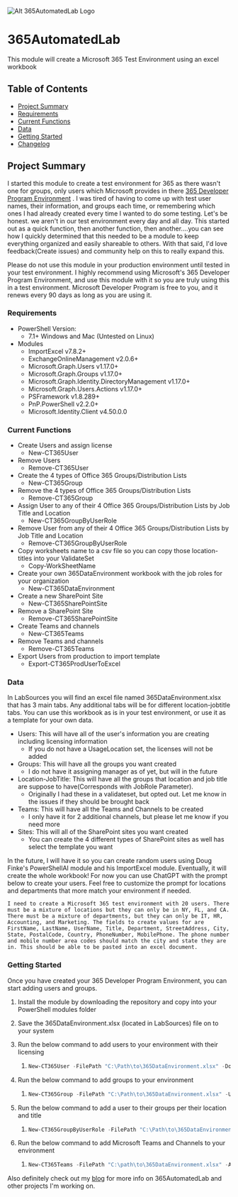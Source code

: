 ![Alt 365AutomatedLab Logo](https://github.com/DevClate/365AutomatedLab/blob/main/Static/365automatedlabIcon.png?raw=true)

# 365AutomatedLab

This module will create a Microsoft 365 Test Environment using an excel workbook

## Table of Contents

- [Project Summary](#project-summary)
- [Requirements](#requirements)
- [Current Functions](#current-functions)
- [Data](#data)
- [Getting Started](#getting-started)
- [Changelog](https://github.com/DevClate/365AutomatedLab/blob/main/CHANGELOG.md)

## Project Summary

I started this module to create a test environment for 365 as there wasn't one for groups, only users which Microsoft provides in there [365 Developer Program Environment](https://developer.microsoft.com/en-us/microsoft-365/dev-program) . I was tired of having to come up with test user names, their information, and groups each time, or remembering which ones I had already created every time I wanted to do some testing. Let's be honest. we aren't in our test environment every day and all day. This started out as a quick function, then another function, then another....you can see how I quickly determined that this needed to be a module to keep everything organized and easily shareable to others. With that said, I'd love feedback(Create issues) and community help on this to really expand this.

Please do not use this module in your production environment until tested in your test environment. I highly recommend using Microsoft's 365 Developer Program Environment, and use this module with it so you are truly using this in a test environment. Microsoft Developer Program is free to you, and it renews every 90 days as long as you are using it.

### Requirements

- PowerShell Version:
  - 7.1+ Windows and Mac (Untested on Linux)
- Modules
  - ImportExcel v7.8.2+
  - ExchangeOnlineManagement v2.0.6+
  - Microsoft.Graph.Users v1.17.0+
  - Microsoft.Graph.Groups v1.17.0+
  - Microsoft.Graph.Identity.DirectoryManagement v1.17.0+
  - Microsoft.Graph.Users.Actions v1.17.0+
  - PSFramework v1.8.289+
  - PnP.PowerShell v2.2.0+
  - Microsoft.Identity.Client v4.50.0.0

### Current Functions

- Create Users and assign license
  - New-CT365User
- Remove Users
  - Remove-CT365User
- Create the 4 types of Office 365 Groups/Distribution Lists
  - New-CT365Group
- Remove the 4 types of Office 365 Groups/Distribution Lists
  - Remove-CT365Group
- Assign User to any of their 4 Office 365 Groups/Distribution Lists by Job Title and Location
  - New-CT365GroupByUserRole
- Remove User from any of their 4 Office 365 Groups/Distribution Lists by Job Title and Location
  - Remove-CT365GroupByUserRole
- Copy worksheets name to a csv file so you can copy those location-titles into your ValidateSet
  - Copy-WorkSheetName
- Create your own 365DataEnvironment workbook with the job roles for your organization
  - New-CT365DataEnvironment
- Create a new SharePoint Site
  - New-CT365SharePointSite
- Remove a SharePoint Site
  - Remove-CT365SharePointSite
- Create Teams and channels
  - New-CT365Teams
- Remove Teams and channels
  - Remove-CT365Teams
- Export Users from production to import template
  - Export-CT365ProdUserToExcel

### Data

In LabSources you will find an excel file named 365DataEnvironment.xlsx that has 3 main tabs. Any additional tabs will be for different location-jobtitle tabs. You can use this workbook as is in your test environment, or use it as a template for your own data.

- Users: This will have all of the user's information you are creating including licensing information
  - If you do not have a UsageLocation set, the licenses will not be added
- Groups: This will have all the groups you want created
  - I do not have it assigning manager as of yet, but will in the future
- Location-JobTitle: This will have all the groups that location and job title are suppose to have(Corresponds with JobRole Parameter).
  - Originally I had these in a validateset, but opted out. Let me know in the issues if they should be brought back
- Teams: This will have all the Teams and Channels to be created
  - I only have it for 2 additional channels, but please let me know if you need more
- Sites: This will all of the SharePoint sites you want created
  - You can create the 4 different types of SharePoint sites as well has select the template you want

In the future, I will have it so you can create random users using Doug Finke's PowerShellAI module and his ImportExcel module. Eventually, it will create the whole workbook! For now you can use ChatGPT with the prompt below to create your users. Feel free to customize the prompt for locations and departments that more match your environment if needed.

```
I need to create a Microsoft 365 test environment with 20 users. There must be a mixture of locations but they can only be in NY, FL, and CA. There must be a mixture of departments, but they can only be IT, HR, Accounting, and Marketing. The fields to create values for are FirstName, LastName, UserName, Title, Department, StreetAddress, City, State, PostalCode, Country, PhoneNumber, MobilePhone. The phone number and mobile number area codes should match the city and state they are in. This should be able to be pasted into an excel document.
```

### Getting Started

Once you have created your 365 Developer Program Environment, you can start adding users and groups.

1. Install the module by downloading the repository and copy into your PowerShell modules folder
2. Save the 365DataEnvironment.xlsx (located in LabSources) file on to your system
3. Run the below command to add users to your environment with their licensing

   1. ```powershell
      New-CT365User -FilePath "C:\Path\to\365DataEnvironment.xlsx" -Domain "yourdomain.onmicrosoft.com"
      ```
4. Run the below command to add groups to your environment

   1. ```powershell
      New-CT365Group -FilePath "C:\Path\to\365DataEnvironment.xlsx" -UserPrincialName "user@yourdomain.onmicrosoft.com" -Domain "yourdomain.onmicrosoft.com"
      ```
5. Run the below command to add a user to their groups per their location and title

   1. ```powershell
      New-CT365GroupByUserRole -FilePath "C:\Path\to\365DataEnvironment.xlsx" -UserEmail "jdoe@yourdomain.onmicrosoft.com" -Domain "yourdomain.onmicrosoft.com" -UserRole "NY-IT"
      ```
6. Run the below command to add Microsoft Teams and Channels to your environment

   1. ```powershell
      New-CT365Teams -FilePath "C:\path\to\365DataEnvironment.xlsx" -AdminUrl "https://yourdomain.sharepoint.com"
      ```

Also definitely check out my [blog](https://www.clatent.com/) for more info on 365AutomatedLab and other projects I'm working on.

